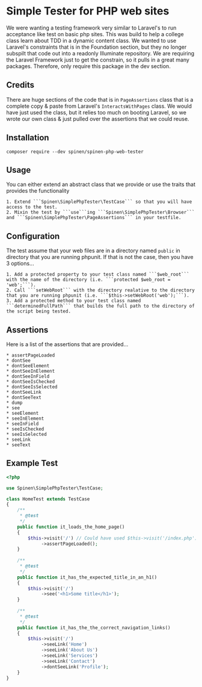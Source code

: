 # Simple Tester for PHP web sites

We were wanting a testing framework very similar to Laravel's to run acceptance like test on basic php sites.  This was build to help a college class learn about TDD in a dynamic content class.  We wanted to use Laravel's constraints that is in the Foundation section, but they no longer subspilt that code out into a readonly Illuminate repository.  We are requiring the Laravel Framework just to get the constrain, so it pulls in a great many packages.  Therefore, only require this package in the dev section.

## Credits

There are huge sections of the code that is in ```PageAssertions``` class that is a complete copy & paste from Laravel's ```InteractsWithPages``` class.  We would have just used the class, but it relies too much on booting Laravel, so we wrote our own class & just pulled over the assertions that we could reuse.  

## Installation

```
composer require --dev spinen/spinen-php-web-tester
```

## Usage

You can either extend an abstract class that we provide or use the traits that provides the functionality

    1. Extend ```Spinen\SimplePhpTester\TestCase``` so that you will have access to the test.
    2. Mixin the test by ```use```ing ```Spinen\SimplePhpTester\Browser``` and ```Spinen\SimplePhpTester\PageAssertions``` in your testfile.

## Configuration

The test assume that your web files are in a directory named ```public``` in directory that you are running phpunit.  If that is not the case, then you have 3 options...

    1. Add a protected property to your test class named ```$web_root``` with the name of the directory (i.e. ```protected $web_root = 'web';```).
    2. Call ```setWebRoot``` with the directory realative to the directory that you are running phpunit (i.e. ```$this->setWebRoot('web');```).
    3. Add a protected method to your test class named ```determinedFullPath``` that builds the full path to the directory of the script being tested.

## Assertions

Here is a list of the assertions that are provided...

    * assertPageLoaded
    * dontSee
    * dontSeeElement
    * dontSeeInElement
    * dontSeeInField
    * dontSeeIsChecked
    * dontSeeIsSelected
    * dontSeeLink
    * dontSeeText
    * dump
    * see
    * seeElement
    * seeInElement
    * seeInField
    * seeIsChecked
    * seeIsSelected
    * seeLink
    * seeText

## Example Test

```php
<?php

use Spinen\SimplePhpTester\TestCase;

class HomeTest extends TestCase
{
    /**
     * @test
     */
    public function it_loads_the_home_page()
    {
        $this->visit('/') // Could have used $this->visit('/index.php')
             ->assertPageLoaded();
    }
    
    /**
     * @test
     */
    public function it_has_the_expected_title_in_an_h1()
    {
        $this->visit('/')
             ->see('<h1>Some title</h1>');
    }
    
    /**
     * @test
     */
    public function it_has_the_the_correct_navigation_links()
    {
        $this->visit('/')
             ->seeLink('Home')
             ->seeLink('About Us')
             ->seeLink('Services')
             ->seeLink('Contact')
             ->dontSeeLink('Profile');
    }
}
```

